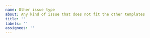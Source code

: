 ```yaml
---
name: Other issue type
about: Any kind of issue that does not fit the other templates
title: ''
labels: ''
assignees: ''
---
```


<!--
Thank you very much for contributing! If you enjoy this project, please consider
giving it a ⭐ star on [GitHub](https://github.com/omni-us/jsonargparse/) or
sponsor it via [GitHub Sponsors](https://github.com/sponsors/mauvilsa). Even the
smallest donation is greatly appreciated and helps support the project.
-->

<!-- Here describe your issue. -->
